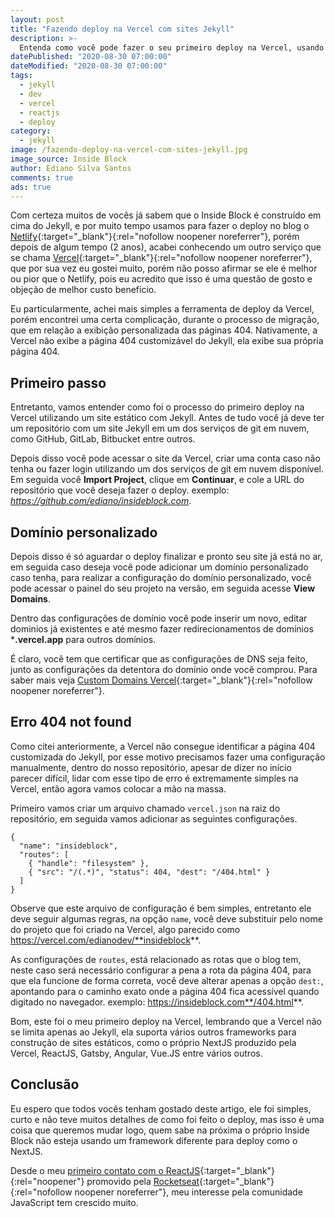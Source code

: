 ```yaml
---
layout: post
title: "Fazendo deploy na Vercel com sites Jekyll"
description: >-
  Entenda como você pode fazer o seu primeiro deploy na Vercel, usando qualquer tipo de Framework para construção de site estático.
datePublished: "2020-08-30 07:00:00"
dateModified: "2020-08-30 07:00:00"
tags:
  - jekyll
  - dev
  - vercel
  - reactjs
  - deploy
category:
  - jekyll
image: /fazendo-deploy-na-vercel-com-sites-jekyll.jpg
image_source: Inside Block
author: Ediano Silva Santos
comments: true
ads: true
---
```


Com certeza muitos de vocês já sabem que o Inside Block é construído em cima do Jekyll, e por muito tempo usamos para fazer o deploy no blog o [Netlify](https://www.netlify.com){:target="_blank"}{:rel="nofollow noopener noreferrer"}, porém depois de algum tempo (2 anos), acabei conhecendo um outro serviço que se chama [Vercel](https://vercel.com){:target="_blank"}{:rel="nofollow noopener noreferrer"}, que por sua vez eu gostei muito, porém não posso afirmar se ele é melhor ou pior que o Netlify, pois eu acredito que isso é uma questão de gosto e objeção de melhor custo benefício.

Eu particularmente, achei mais simples a ferramenta de deploy da Vercel, porém encontrei uma certa complicação, durante o processo de migração, que em relação a exibição personalizada das páginas 404. Nativamente, a Vercel não exibe a página 404 customizável do Jekyll, ela exibe sua própria página 404.

## Primeiro passo

Entretanto, vamos entender como foi o processo do primeiro deploy na Vercel utilizando um site estático com Jekyll. Antes de tudo você já deve ter um repositório com um site Jekyll em um dos serviços de git em nuvem, como GitHub, GitLab, Bitbucket entre outros.

Depois disso você pode acessar o site da Vercel, criar uma conta caso não tenha ou fazer login utilizando um dos serviços de git em nuvem disponível. Em seguida você **Import Project**, clique em **Continuar**, e cole a URL do repositório que você deseja fazer o deploy. exemplo: *https://github.com/ediano/insideblock.com*.

## Domínio personalizado

Depois disso é só aguardar o deploy finalizar e pronto seu site já está no ar, em seguida caso deseja você pode adicionar um domínio personalizado caso tenha, para realizar a configuração do domínio personalizado, você pode acessar o painel do seu projeto na versão, em seguida acesse **View Domains**.

Dentro das configurações de domínio você pode inserir um novo, editar dominios já existentes e até mesmo fazer redirecionamentos de domínios ***.vercel.app** para outros domínios.

É claro, você tem que certificar que as configurações de DNS seja feito, junto as configurações da detentora do domínio onde você comprou. Para saber mais veja [Custom Domains Vercel](https://vercel.com/docs/custom-domains){:target="_blank"}{:rel="nofollow noopener noreferrer"}.

## Erro 404 not found

Como citei anteriormente, a Vercel não consegue identificar a página 404 customizada do Jekyll, por esse motivo precisamos fazer uma configuração manualmente, dentro do nosso repositório, apesar de dizer no início parecer difícil, lidar com esse tipo de erro é extremamente simples na Vercel, então agora vamos colocar a mão na massa.

Primeiro vamos criar um arquivo chamado `vercel.json` na raiz do repositório, em seguida vamos adicionar as seguintes configurações.

```code
{
  "name": "insideblock",
  "routes": [
    { "handle": "filesystem" },
    { "src": "/(.*)", "status": 404, "dest": "/404.html" }
  ]
}
```

Observe que este arquivo de configuração é bem simples, entretanto ele deve seguir algumas regras, na opção `name`, você deve substituir pelo nome do projeto que foi criado na Vercel, algo parecido como https://vercel.com/edianodev/**insideblock**.

As configurações de `routes`, está relacionado as rotas que o blog tem, neste caso será necessário configurar a pena a rota da página 404, para que ela funcione de forma correta, você deve alterar apenas a opção `dest:`, apontando para o caminho exato onde a página 404 fica acessível quando digitado no navegador. exemplo: https://insideblock.com**/404.html**.

Bom, este foi o meu primeiro deploy na Vercel, lembrando que a Vercel não se limita apenas ao Jekyll, ela suporta vários outros frameworks para construção de sites estáticos, como o próprio NextJS produzido pela Vercel, ReactJS, Gatsby, Angular, Vue.JS entre vários outros.

## Conclusão

Eu espero que todos vocês tenham gostado deste artigo, ele foi simples, curto e não teve muitos detalhes de como foi feito o deploy, mas isso é uma coisa que queremos mudar logo, quem sabe na próxima o próprio Inside Block não esteja usando um framework diferente para deploy como o NextJS.

Desde o meu [primeiro contato com o ReactJS](https://insideblock.com/blog/meu-primeiro-app-web-e-mobile-com-react-e-react-native/){:target="_blank"}{:rel="noopener"} promovido pela [Rocketseat](https://rocketseat.com.br/){:target="_blank"}{:rel="nofollow noopener noreferrer"}, meu interesse pela comunidade JavaScript tem crescido muito.
